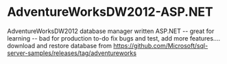 # AdventureWorksDW2012-ASP.NET
AdventureWorksDW2012 database manager written ASP.NET  -- great for learning -- bad for production to-do fix bugs and test, add more features.... download and restore database from https://github.com/Microsoft/sql-server-samples/releases/tag/adventureworks
